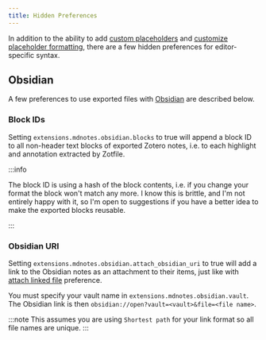 ```yaml
---
title: Hidden Preferences
---
```


In addition to the ability to add [custom placeholders](placeholders.md#custom-placeholders) and [customize placeholder formatting](formatting.md#placeholders), there are a few hidden preferences for editor-specific syntax.

## Obsidian

A few preferences to use exported files with [Obsidian](https://obsidian.md/) are described below.

### Block IDs

Setting `extensions.mdnotes.obsidian.blocks` to true will append a block ID to all non-header text blocks of exported Zotero notes, i.e. to each highlight and annotation extracted by Zotfile.

:::info

The block ID is using a hash of the block contents, i.e. if you change your format the block won't match any more. I know this is brittle, and I'm not entirely happy with it, so I'm open to suggestions if you have a better idea to make the exported blocks reusable.

:::

### Obsidian URI

Setting `extensions.mdnotes.obsidian.attach_obsidian_uri` to true will add a link to the Obsidian notes as an attachment to their items, just like with [attach linked file](../getting-started/configuration.md#add-the-created-files-as-linked-files-to-zotero) preference.

You must specify your vault name in `extensions.mdnotes.obsidian.vault`. The Obsidian link is then `obsidian://open?vault=<vault>&file=<file name>`.

:::note
This assumes you are using `Shortest path` for your link format so all file names are unique.
:::
